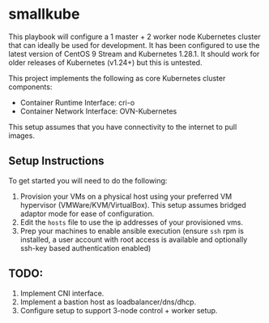 # smallkube
This playbook will configure a 1 master + 2 worker node Kubernetes cluster that can ideally be used for development. It has been configured to use the latest version of CentOS 9 Stream and Kubernetes 1.28.1. It should work for older releases of Kubernetes (v1.24+) but this is untested. 

This project implements the following as core Kubernetes cluster components:
* Container Runtime Interface: cri-o
* Container Network Interface: OVN-Kubernetes

This setup assumes that you have connectivity to the internet to pull images.

## Setup Instructions
To get started you will need to do the following:
1. Provision your VMs on a physical host using your preferred VM hypervisor (VMWare/KVM/VirtualBox). This setup assumes bridged adaptor mode for ease of configuration.
2. Edit the `hosts` file to use the ip addresses of your provisioned vms. 
3. Prep your machines to enable ansible execution (ensure `ssh` rpm is installed, a user account with root access is available and optionally ssh-key based authentication enabled)

## TODO:
1. Implement CNI interface.
2. Implement a bastion host as loadbalancer/dns/dhcp.
3. Configure setup to support 3-node control + worker setup.
